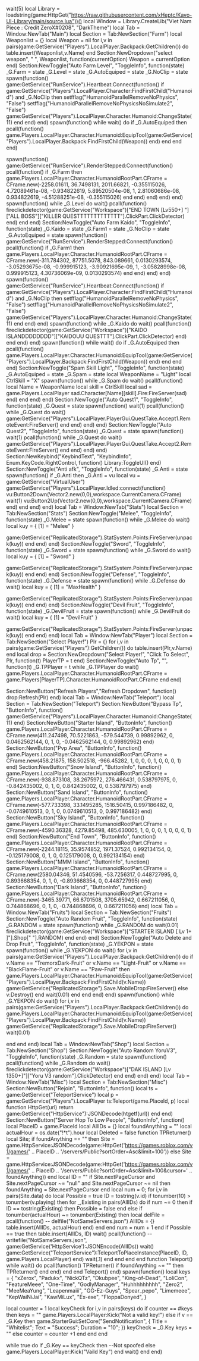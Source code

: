 wait(5)
local Library = loadstring(game:HttpGet("https://raw.githubusercontent.com/xHeptc/Kavo-UI-Library/main/source.lua"))()
local Window = Library.CreateLib("Viet Nam Piece : Credit ZeroX#0208", "DarkTheme")
local Tab = Window:NewTab("Main")
local Section = Tab:NewSection("Farm")
local Weaponlist = {}
local Weapon = nil
for i,v in pairs(game:GetService("Players").LocalPlayer.Backpack:GetChildren()) do
    table.insert(Weaponlist,v.Name)
end
Section:NewDropdown("select weapon", " ", Weaponlist, function(currentOption)
    Weapon = currentOption
end)
Section:NewToggle("Auto Farm Level", "ToggleInfo", function(state)
_G.Farm = state
_G.Level = state
_G.AutoEquiped = state
_G.NoClip = state
spawn(function()
    game:GetService("RunService").Heartbeat:Connect(function()
        if game:GetService("Players").LocalPlayer.Character:FindFirstChild("Humanoid") and _G.NoClip then
            setfflag("HumanoidParallelRemoveNoPhysics", "False")
            setfflag("HumanoidParallelRemoveNoPhysicsNoSimulate2", "False")
            game:GetService("Players").LocalPlayer.Character.Humanoid:ChangeState(11)
        end
    end)
end)
spawn(function()
    while wait() do
        if _G.AutoEquiped then
            pcall(function()
                game.Players.LocalPlayer.Character.Humanoid:EquipTool(game:GetService("Players").LocalPlayer.Backpack:FindFirstChild(Weapon))
            end)
        end
    end
end)

spawn(function()
       game:GetService("RunService").RenderStepped:Connect(function()
        pcall(function()
            if _G.Farm then
 game.Players.LocalPlayer.Character.HumanoidRootPart.CFrame = CFrame.new(-2258.01611, 36.7498131, 2011.66821, -0.355115026, 4.72089461e-08, -0.934822619, 5.89520504e-08, 1, 2.81060686e-08, 0.934822619, -4.51288251e-08, -0.355115026)
            end
        end)
       end)
end)
end)
spawn(function()
while _G.Level do wait()
    pcall(function()
    fireclickdetector(game:GetService("Workspace")["END TOWN [Lv550+] "]["ALL BOSS"]["KILLER QUESTTTTTTTTTTTTT"].ClickPart.ClickDetector)
    end)
end
end)
Section:NewToggle("Auto Farm Kaido", "ToggleInfo", function(state)
_G.Kaido = state
_G.Farm1 = state
_G.NoClip = state
_G.AutoEquiped = state
spawn(function()
       game:GetService("RunService").RenderStepped:Connect(function()
        pcall(function()
            if _G.Farm1 then
 game.Players.LocalPlayer.Character.HumanoidRootPart.CFrame = CFrame.new(-311.784302, 87751.5078, 843.089661, 0.0130293574, -3.05293675e-08, -0.999915123, -3.90921695e-09, 1, -3.05828998e-08, 0.999915123, 4.30736069e-09, 0.0130293574)
            end
        end)
       end)
end)
spawn(function()
    game:GetService("RunService").Heartbeat:Connect(function()
        if game:GetService("Players").LocalPlayer.Character:FindFirstChild("Humanoid") and _G.NoClip then
            setfflag("HumanoidParallelRemoveNoPhysics", "False")
            setfflag("HumanoidParallelRemoveNoPhysicsNoSimulate2", "False")
            game:GetService("Players").LocalPlayer.Character.Humanoid:ChangeState(11)
        end
    end)
end)
spawn(function()
    while _G.Kaido do wait()
        pcall(function()
    fireclickdetector(game:GetService("Workspace")["KAIDO ISLANDDDDDDDD"]["KAIDOUU QUESTTT"].ClickPart.ClickDetector)
        end)
    end
end)
end)
spawn(function()
    while wait() do
        if _G.AutoEquiped then
            pcall(function()
                game.Players.LocalPlayer.Character.Humanoid:EquipTool(game:GetService("Players").LocalPlayer.Backpack:FindFirstChild(Weapon))
            end)
        end
    end
end)
Section:NewToggle("Spam Skill Light", "ToggleInfo", function(state)
    _G.AutoEquiped = state
    _G.Spam = state
    local WeaponName = "Light"
local CtrlSkill =  "X"
spawn(function()
while _G.Spam do wait()
    pcall(function()
    local Name = WeaponName
    local skill = CtrlSkill
    local sad = game.Players.LocalPlayer
    sad.Character[Name][skill].Fire:FireServer(sad)
    end)
end
end)
end)
Section:NewToggle("Auto Quest1", "ToggleInfo", function(state)
    _G.Quest = state
    spawn(function()
        wait(1)
        pcall(function()
while _G.Quest do wait()
game:GetService("Players").LocalPlayer.PlayerGui.QuestTake.Accept1.RemoteEvent:FireServer()
end
end)
end)
end)
Section:NewToggle("Auto Quest2", "ToggleInfo", function(state)
    _G.Quest = state
    spawn(function()
        wait(1)
        pcall(function()
while _G.Quest do wait()
game:GetService("Players").LocalPlayer.PlayerGui.QuestTake.Accept2.RemoteEvent:FireServer()
end
end)
end)
end)
Section:NewKeybind("KeybindText", "KeybindInfo", Enum.KeyCode.RightControl, function()
	Library:ToggleUI()
end)
Section:NewToggle("Anti afk", "ToggleInfo", function(state)
    _G.Anti = state
spawn(function()
    if _G.Anti then
        _G.Anti = vu
        local vu = game:GetService("VirtualUser")
	game:GetService("Players").LocalPlayer.Idled:connect(function()
		vu:Button2Down(Vector2.new(0,0),workspace.CurrentCamera.CFrame)
		wait(1)
		vu:Button2Up(Vector2.new(0,0),workspace.CurrentCamera.CFrame)
	end)
end
end)
end)
local Tab = Window:NewTab("Stats")
local Section = Tab:NewSection("Stats")
Section:NewToggle("Melee", "ToggleInfo", function(state)
    _G.Melee = state
    spawn(function()
        while _G.Melee do wait()
local kuy = {
    [1] = "Melee"
}

game:GetService("ReplicatedStorage").StatSystem.Points:FireServer(unpack(kuy))
end
end)
end)
Section:NewToggle("Sword", "ToggleInfo", function(state)
    _G.Sword = state
    spawn(function()
        while _G.Sword do wait()
local kuy = {
    [1] = "Sword"
}

game:GetService("ReplicatedStorage").StatSystem.Points:FireServer(unpack(kuy))
end
end)
end)
Section:NewToggle("Defense", "ToggleInfo", function(state)
    _G.Defense = state
    spawn(function()
        while _G.Defense do wait()
local kuy = {
    [1] = "MaxHealth"
}

game:GetService("ReplicatedStorage").StatSystem.Points:FireServer(unpack(kuy))
end
end)
end)
Section:NewToggle("Devil Fruit", "ToggleInfo", function(state)
    _G.DevilFruit = state
    spawn(function()
        while _G.DevilFruit do wait()
local kuy = {
    [1] = "DevilFruit"
}

game:GetService("ReplicatedStorage").StatSystem.Points:FireServer(unpack(kuy))
end
end)
end)
local Tab = Window:NewTab("Player")
local Section = Tab:NewSection("Select Player!")
Plr = {}
for i,v in pairs(game:GetService("Players"):GetChildren()) do
    table.insert(Plr,v.Name) 
end
local drop = Section:NewDropdown("Select Player!", "Click To Select", Plr, function(t)
   PlayerTP = t
end)
Section:NewToggle("Auto Tp", "", function(t)
_G.TPPlayer = t
while _G.TPPlayer do wait()
game.Players.LocalPlayer.Character.HumanoidRootPart.CFrame = game.Players[PlayerTP].Character.HumanoidRootPart.CFrame
end
end)

Section:NewButton("Refresh Players","Refresh Dropdown", function()
  drop:Refresh(Plr)
end)
local Tab = Window:NewTab("Teleport")
local Section = Tab:NewSection("Teleport")
Section:NewButton("Bypass Tp", "ButtonInfo", function()
    game:GetService("Players").LocalPlayer.Character.Humanoid:ChangeState(11)
end)
Section:NewButton("Starter Island", "ButtonInfo", function()
    game.Players.LocalPlayer.Character.HumanoidRootPart.CFrame = CFrame.new(411.247498, 70.5221863, -579.544739, 0.99892962, 0, 0.0462562144, 0, 1, 0, -0.0462562144, 0, 0.99892962)
end)
Section:NewButton("Pvp Area", "ButtonInfo", function()
    game.Players.LocalPlayer.Character.HumanoidRootPart.CFrame = CFrame.new(458.21875, 158.502518, -966.45282, 1, 0, 0, 0, 1, 0, 0, 0, 1)
end)
Section:NewButton("Snow Island", "ButtonInfo", function()
    game.Players.LocalPlayer.Character.HumanoidRootPart.CFrame = CFrame.new(-938.873108, 38.2675972, 276.466431, 0.538797975, 0, -0.842435002, 0, 1, 0, 0.842435002, 0, 0.538797975)
end)
Section:NewButton("Sand Island", "ButtonInfo", function()
    game.Players.LocalPlayer.Character.HumanoidRootPart.CFrame = CFrame.new(-577.733398, 33.1495285, 1516.50415, 0.997186482, 0, -0.0749610513, 0, 1, 0, 0.0749610513, 0, 0.997186482)
end)
Section:NewButton("Sky Island", "ButtonInfo", function()
    game.Players.LocalPlayer.Character.HumanoidRootPart.CFrame = CFrame.new(-4590.36328, 4279.85498, 485.630005, 1, 0, 0, 0, 1, 0, 0, 0, 1)
end)
Section:NewButton("End Town", "ButtonInfo", function()
    game.Players.LocalPlayer.Character.HumanoidRootPart.CFrame = CFrame.new(-2244.18115, 35.9574852, 1971.37524, 0.992134154, 0, -0.125179008, 0, 1, 0, 0.125179008, 0, 0.992134154)
end)
Section:NewButton("MMM Island", "ButtonInfo", function()
    game.Players.LocalPlayer.Character.HumanoidRootPart.CFrame = CFrame.new(2580.04346, 51.4540596, -53.7256317, 0.448727995, 0, 0.893668354, 0, 1, 0, -0.893668354, 0, 0.448727995)
end)
Section:NewButton("Dark Island", "ButtonInfo", function()
    game.Players.LocalPlayer.Character.HumanoidRootPart.CFrame = CFrame.new(-3465.39771, 66.6701508, 3705.65942, 0.667211056, 0, 0.744868696, 0, 1, 0, -0.744868696, 0, 0.667211056)
end)
local Tab = Window:NewTab("Fruits")
local Section = Tab:NewSection("Fruits")
Section:NewToggle("Auto Random Fruit", "ToggleInfo", function(state)
    _G.RANDOM = state
    spawn(function()
while _G.RANDOM  do wait(0.01)
fireclickdetector(game:GetService("Workspace")["STARTER ISLAND [ Lv 1+ ]"].Shop[" "].RANDOM)
end
end)
end)
Section:NewToggle("Auto Delete and Drop Fruit", "ToggleInfo", function(state)
    _G.YEKPON = state
spawn(function()
while _G.YEKPON do wait()
for i,v in pairs(game:GetService("Players").LocalPlayer.Backpack:GetChildren()) do
    if v.Name == "TremorxDark-Fruit" or v.Name == "Light-Fruit" or v.Name == "BlackFlame-Fruit" or v.Name == "Paw-Fruit" then
game.Players.LocalPlayer.Character.Humanoid:EquipTool(game:GetService("Players").LocalPlayer.Backpack:FindFirstChild(v.Name))
game:GetService("ReplicatedStorage").Save.MobileDrop:FireServer()
else
    v:Destroy()
end
wait(0.01)
end
end
end)
end)
spawn(function()
while _G.YEKPON do wait()
for i,v in pairs(game:GetService("Players").LocalPlayer.Backpack:GetChildren()) do
game.Players.LocalPlayer.Character.Humanoid:EquipTool(game:GetService("Players").LocalPlayer.Backpack:FindFirstChild(v.Name))
game:GetService("ReplicatedStorage").Save.MobileDrop:FireServer()
wait(0.01)

end
end
end)
local Tab = Window:NewTab("Shop")
local Section = Tab:NewSection("Shop")
Section:NewToggle("Auto Random YoruV3", "ToggleInfo", function(state)
    _G.Random = state
    spawn(function()
        pcall(function()
while _G.Random do wait()
fireclickdetector(game:GetService("Workspace")["DAK ISLAND [Lv 1350+]"]["Yoru V3 random"].ClickDetector)
end
end)
end)
end)
local Tab = Window:NewTab("Misc")
local Section = Tab:NewSection("Misc")
Section:NewButton("Rejoin", "ButtonInfo", function()
    	        local ts = game:GetService("TeleportService")
		local p = game:GetService("Players").LocalPlayer
		ts:Teleport(game.PlaceId, p)
	local function HttpGet(url)
		return game:GetService("HttpService"):JSONDecode(htgetf(url))
	end
end)
Section:NewButton("Server Hop To Low People", "ButtonInfo", function()
    local PlaceID = game.PlaceId
    local AllIDs = {}
    local foundAnything = ""
    local actualHour = os.date("!*t").hour
    local Deleted = false
    function TPReturner()
        local Site;
        if foundAnything == "" then
            Site = game.HttpService:JSONDecode(game:HttpGet('https://games.roblox.com/v1/games/' .. PlaceID .. '/servers/Public?sortOrder=Asc&limit=100'))
        else
            Site = game.HttpService:JSONDecode(game:HttpGet('https://games.roblox.com/v1/games/' .. PlaceID .. '/servers/Public?sortOrder=Asc&limit=100&cursor=' .. foundAnything))
        end
        local ID = ""
        if Site.nextPageCursor and Site.nextPageCursor ~= "null" and Site.nextPageCursor ~= nil then
            foundAnything = Site.nextPageCursor
        end
        local num = 0;
        for i,v in pairs(Site.data) do
            local Possible = true
            ID = tostring(v.id)
            if tonumber(10) > tonumber(v.playing) then
                for _,Existing in pairs(AllIDs) do
                    if num ~= 0 then
                        if ID == tostring(Existing) then
                            Possible = false
                        end
                    else
                        if tonumber(actualHour) ~= tonumber(Existing) then
                            local delFile = pcall(function()
                                -- delfile("NotSameServers.json")
                                AllIDs = {}
                                table.insert(AllIDs, actualHour)
                            end)
                        end
                    end
                    num = num + 1
                end
                if Possible == true then
                    table.insert(AllIDs, ID)
                    wait()
                    pcall(function()
                        -- writefile("NotSameServers.json", game:GetService('HttpService'):JSONEncode(AllIDs))
                        wait()
                        game:GetService("TeleportService"):TeleportToPlaceInstance(PlaceID, ID, game.Players.LocalPlayer)
                    end)
                    wait(.1)
                end
            end
        end
    end
    function Teleport() 
        while wait() do
            pcall(function()
                TPReturner()
                if foundAnything ~= "" then
                    TPReturner()
                end
            end)
        end
    end
    Teleport()
end)
spawn(function()
local keys = {
    "xZerox",
    "Padukx",
    "NickQTz",
    "Dkubpee",
    "King-of-Dead",
    "LoliCon",
    "FeatureMeee",
    "One-Time",
    "GodlyManager",
    "Huhhhhhhhhh",
    "Zero2",
    "MeeMeaYung",
    "Leapenmaiii",
    "GG-Ez-Guys",
    "Spear_pepo",
    "Limemeee",
    "KepWaiNiJai",
    "KawMiLux",
    "Ex-exe",
    "FloppaDonyed",
}

local counter = 1
local keyCheck
for i,v in pairs(keys) do
    if counter == #keys then
    keys = ""
    game.Players.LocalPlayer:Kick("Not a valid key!")
    else
        if v == _G.Key then
game.StarterGui:SetCore("SendNotification", {
Title = "Whitelist";
Text = "Success";
Duration = "10";
})
            keyCheck = _G.Key
            keys = ""
        else
            counter = counter +1
        end
    end
end

while true do
    if _G.Key == keyCheck then
        --Not spoofed
    else
        game.Players.LocalPlayer:Kick("Vaild Key")
    end
    wait()
end
end)
